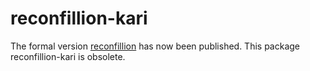 # reconfillion-kari

The formal version [reconfillion](https://github.com/junkawahara/reconfillion) has now been published. This package reconfillion-kari is obsolete.

